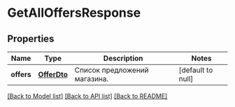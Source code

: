# GetAllOffersResponse

## Properties
Name | Type | Description | Notes
------------ | ------------- | ------------- | -------------
**offers** | [**OfferDto**](OfferDTO.md) | Список предложений магазина. | [default to null]

[[Back to Model list]](../README.md#documentation-for-models) [[Back to API list]](../README.md#documentation-for-api-endpoints) [[Back to README]](../README.md)


